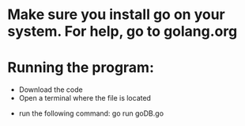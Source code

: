 # Make sure you install go on your system.  For help, go to golang.org
# Running the program:
  - Download the code
  - Open a terminal where the file is located

  * run the following command:
    go run goDB.go
